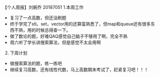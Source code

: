 【个人周报】刘婉乔	20187051
1.本周工作
- 复习了一点高数，但还没刷题
- 终于学完了stl。set，vector用的还算蛮熟悉了，但map和queue还有很多东西不熟，用的时候总得查一下。
- 做了数论的题，好难QAQ感觉自己脑子不够用了啊，完全不熟
- 周六听了学长讲搜索算法，但是感觉不太会用啊
2.	下周计划		
- 做搜索算法的题，练一练吧
- 继续复习高数，还有线性代数，马上高数期末考试了，赶紧复习吧！！！
